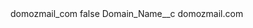 <?xml version="1.0" encoding="UTF-8"?>
<CustomMetadata xmlns="http://soap.sforce.com/2006/04/metadata" xmlns:xsi="http://www.w3.org/2001/XMLSchema-instance" xmlns:xsd="http://www.w3.org/2001/XMLSchema">
    <label>domozmail_com</label>
    <protected>false</protected>
    <values>
        <field>Domain_Name__c</field>
        <value xsi:type="xsd:string">domozmail.com</value>
    </values>
</CustomMetadata>
